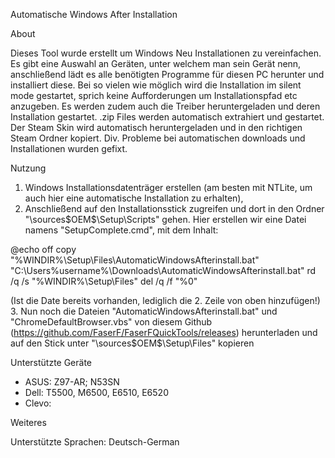 Automatische Windows After Installation

About

Dieses Tool wurde erstellt um Windows Neu Installationen zu vereinfachen.
Es gibt eine Auswahl an Geräten, unter welchem man sein Gerät nenn, anschließend lädt es alle benötigten Programme für diesen PC herunter und installiert diese. Bei so vielen wie möglich wird die Installation im silent mode gestartet, sprich keine Aufforderungen um Installationspfad etc anzugeben. Es werden zudem auch die Treiber heruntergeladen und deren Installation gestartet.
.zip Files werden automatisch extrahiert und gestartet. Der Steam Skin wird automatisch heruntergeladen und in den richtigen Steam Ordner kopiert.
Div. Probleme bei automatischen downloads und Installationen wurden gefixt.

Nutzung

1. Windows Installationsdatenträger erstellen (am besten mit NTLite, um auch hier eine automatische Installation zu erhalten),
2. Anschließend auf den Installationsstick zugreifen und dort in den Ordner 
"\sources\$OEM$\$$\Setup\Scripts" 
gehen. Hier erstellen wir eine Datei namens "SetupComplete.cmd", mit dem Inhalt:

@echo off
copy "%WINDIR%\Setup\Files\AutomaticWindowsAfterinstall.bat" "C:\Users\%username%\Downloads\AutomaticWindowsAfterinstall.bat"
rd /q /s "%WINDIR%\Setup\Files"
del /q /f "%0"

(Ist die Date bereits vorhanden, lediglich die 2. Zeile von oben hinzufügen!)
3. Nun noch die Dateien "AutomaticWindowsAfterinstall.bat" und "ChromeDefaultBrowser.vbs" von diesem Github (https://github.com/FaserF/FaserFQuickTools/releases) herunterladen und auf den Stick unter 
"\sources\$OEM$\$$\Setup\Files" kopieren

Unterstützte Geräte

- ASUS: Z97-AR; N53SN
- Dell: T5500, M6500, E6510, E6520
- Clevo: 

Weiteres

Unterstützte Sprachen: Deutsch-German
